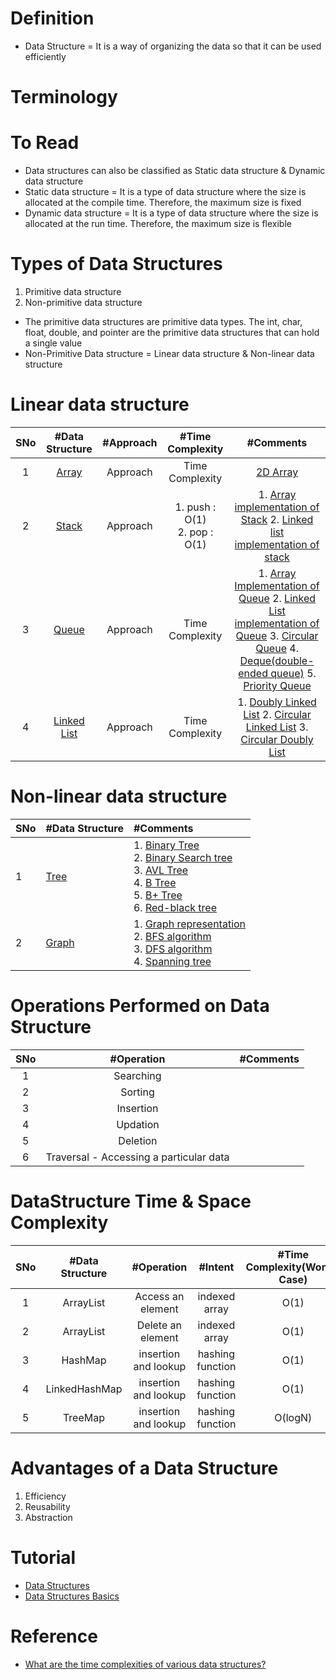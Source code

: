 # Definition
* Data Structure = It is a way of organizing the data so that it can be used efficiently

# Terminology

# To Read
* Data structures can also be classified as Static data structure & Dynamic data structure
* Static data structure = It is a type of data structure where the size is allocated at the compile time. Therefore, the maximum size is fixed
* Dynamic data structure = It is a type of data structure where the size is allocated at the run time. Therefore, the maximum size is flexible

# Types of Data Structures
1. Primitive data structure
2. Non-primitive data structure

* The primitive data structures are primitive data types. The int, char, float, double, and pointer are the primitive data structures that can hold a single value
* Non-Primitive Data structure = Linear data structure & Non-linear data structure

# Linear data structure
|SNo| #Data Structure  | #Approach |#Time Complexity |#Comments |
| :---:| :---: | :---: | :---: | :---: | 
|1 | [Array](https://www.javatpoint.com/data-structure-array) | Approach|Time Complexity |[2D Array](https://www.javatpoint.com/data-structure-2d-array) |
|2 | [Stack](https://www.javatpoint.com/data-structure-stack) | Approach|1. push : O(1) <br /> 2. pop : O(1) | 1. [Array implementation of Stack](https://www.javatpoint.com/ds-array-implementation-of-stack)  2. [Linked list implementation of stack](https://www.javatpoint.com/ds-linked-list-implementation-of-stack)|
|3 | [Queue](https://www.javatpoint.com/data-structure-queue) | Approach|Time Complexity | 1. [Array Implementation of Queue](https://www.javatpoint.com/array-representation-of-queue)  2. [Linked List implementation of Queue](https://www.javatpoint.com/linked-list-implementation-of-queue)  3. [Circular Queue](https://www.javatpoint.com/circular-queue)  4. [Deque(double-ended queue)](https://www.javatpoint.com/ds-deque)  5. [Priority Queue](https://www.javatpoint.com/ds-priority-queue) |
|4 | [Linked List](https://www.javatpoint.com/singly-linked-list)  | Approach|Time Complexity | 1. [Doubly Linked List](https://www.javatpoint.com/doubly-linked-list)  2. [Circular Linked List](https://www.javatpoint.com/circular-singly-linked-list)  3. [Circular Doubly List](https://www.javatpoint.com/circular-doubly-linked-list) |




# Non-linear data structure
|SNo| #Data Structure  | #Comments |
| :---| :--- | :--- | 
|1 | [Tree](https://www.javatpoint.com/tree) |1. [Binary Tree](https://www.javatpoint.com/binary-tree) <br>2. [Binary Search tree](javatpoint.com/binary-search-tree) <br>3. [AVL Tree](https://www.javatpoint.com/avl-tree) <br>4. [B Tree](https://www.javatpoint.com/b-tree) <br>5. [B+ Tree](https://www.javatpoint.com/b-plus-tree) <br>6. [Red-black tree](https://www.javatpoint.com/red-black-tree)|
|2| [Graph](https://www.javatpoint.com/ds-graph) | 1. [Graph representation](https://www.javatpoint.com/graph-representation) <br>2. [BFS algorithm](https://www.javatpoint.com/breadth-first-search-algorithm) <br>3. [DFS algorithm](https://www.javatpoint.com/depth-first-search-algorithm) <br>4. [Spanning tree](https://www.javatpoint.com/spanning-tree)|

# Operations Performed on Data Structure
|SNo| #Operation | #Comments |
| :---:| :---: | :---: | 
|1 | Searching |  |
| 2| Sorting | |
|3 | Insertion | |
|4 | Updation | |
|5 | Deletion | |
|6 | Traversal - Accessing a particular data | |

# DataStructure Time & Space Complexity
|SNo| #Data Structure | #Operation | #Intent | #Time Complexity(Worest Case) | #Space Complexity(Auxiliary space + Input size) |
| :---:| :---: | :---: | :---: |:---: |:---: |
|1 | ArrayList | Access an element |indexed array | O(1)  |O(n) | 
|2 | ArrayList | Delete an element |indexed array| O(1)  |O(n) | 
|3 | HashMap | insertion and lookup |hashing function| O(1)  | |
|4 | LinkedHashMap | insertion and lookup |hashing function| O(1)  | |
|5 | TreeMap | insertion and lookup |hashing function| O(logN)  | |

# Advantages of a Data Structure
1. Efficiency
2. Reusability
3. Abstraction

# Tutorial
* [Data Structures](https://www.geeksforgeeks.org/data-structures/)
* [Data Structures Basics](https://www.javatpoint.com/data-structure-tutorial)

# Reference
* [What are the time complexities of various data structures?](https://stackoverflow.com/questions/7294634/what-are-the-time-complexities-of-various-data-structures)

